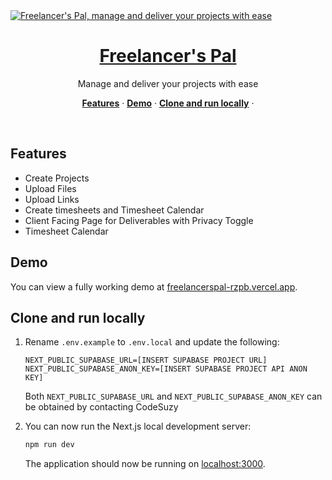 <a href="https://demo-nextjs-with-supabase.vercel.app/">
  <img alt="Freelancer's Pal, manage and deliver your projects with ease" src="https://demo-nextjs-with-supabase.vercel.app/opengraph-image.png">
  <h1 align="center">Freelancer's Pal</h1>
</a>

<p align="center">
 Manage and deliver your projects with ease
</p>

<p align="center">
  <a href="#features"><strong>Features</strong></a> ·
  <a href="#demo"><strong>Demo</strong></a> ·
  <a href="#clone-and-run-locally"><strong>Clone and run locally</strong></a> ·
</p>
<br/>

## Features

- Create Projects
- Upload Files
- Upload Links
- Create timesheets and Timesheet Calendar
- Client Facing Page for Deliverables with Privacy Toggle
- Timesheet Calendar

## Demo

You can view a fully working demo at [freelancerspal-rzpb.vercel.app](freelancerspal-rzpb.vercel.app).

## Clone and run locally

1. Rename `.env.example` to `.env.local` and update the following:

   ```
   NEXT_PUBLIC_SUPABASE_URL=[INSERT SUPABASE PROJECT URL]
   NEXT_PUBLIC_SUPABASE_ANON_KEY=[INSERT SUPABASE PROJECT API ANON KEY]
   ```

   Both `NEXT_PUBLIC_SUPABASE_URL` and `NEXT_PUBLIC_SUPABASE_ANON_KEY` can be obtained by contacting CodeSuzy

5. You can now run the Next.js local development server:

   ```bash
   npm run dev
   ```

   The application should now be running on [localhost:3000](http://localhost:3000/).
